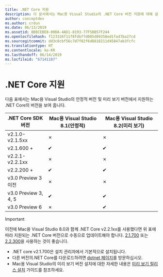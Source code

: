 ```yaml
---
title: .NET Core 지원
description: 이 문서에서는 Mac용 Visual Studio의 .NET Core 버전 지원에 대해 설명합니다.
author: conceptdev
ms.author: crdun
ms.date: 06/13/2019
ms.assetid: 8B8CEBE8-00DA-4AD1-8193-77F58B57F244
ms.openlocfilehash: f123326f11f8fdbffd005d89358ed1fad7ba27cd
ms.sourcegitcommit: dd3c8cbf56c7d7f82f6d8818211d45847ab3fcfc
ms.translationtype: HT
ms.contentlocale: ko-KR
ms.lasthandoff: 06/14/2019
ms.locfileid: "67141187"
---
```

# <a name="net-core-support"></a>.NET Core 지원

다음 표에서는 Mac용 Visual Studio의 안정적 버전 및 미리 보기 버전에서 지원하는 .NET Core의 버전을 보여 줍니다.

.NET Core SDK 버전  |Mac용 Visual Studio 8.1(안정적)  |Mac용 Visual Studio 8.2(미리 보기)  |
|---------|---------|---------|
|v2.1.0-v2.1.5xx    |✗|✗|
|v2.1.600 +     |✔︎|✔︎|
|v2.2.1-v2.2.1xx|✗|✗|
|v2.2.200 + |✔︎| ✔︎ |
|v3.0 Preview 3 이전 |✗|✗|
|v3.0 Preview 3, 4, 5 |✔︎|✔︎ |
|v3.0 Preview 6 |✗|✔︎ |

> [!IMPORTANT]
> 이전에 Mac용 Visual Studio 8.0과 함께 .NET Core v2.2.1xx를 사용했다면 위 표에 따라 지원되는 .NET Core 버전으로 수동으로 업데이트해야 합니다. [2.1.700](https://dotnet.microsoft.com/download/dotnet-core/2.1) 또는 [2.2.300](https://dotnet.microsoft.com/download/dotnet-core/2.2)을 사용하는 것이 좋습니다.

* .NET core v2.1.700은 설치 관리자에서 기본적으로 설치됩니다.
* 다른 버전의.NET Core를 다운로드하려면 [dotnet 페이지](https://dotnet.microsoft.com/download/dotnet-core)를 방문하십시오.
* Mac용 Visual Studio의 미리 보기 버전 설치에 대한 자세한 내용은 [미리 보기 릴리스 설치](https://docs.microsoft.com/visualstudio/mac/install-preview) 가이드를 참조하세요.
